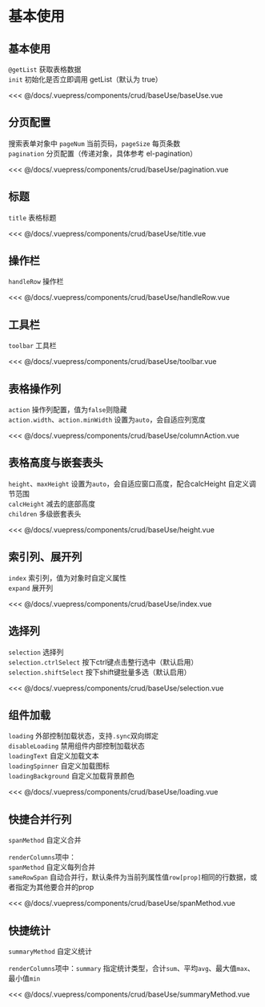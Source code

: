 # 基本使用

## 基本使用

`@getList` 获取表格数据 </br>
`init` 初始化是否立即调用 getList（默认为 true） </br>

<ClientOnly>
<common-code-format>
  <crud-baseUse-baseUse slot="source"></crud-baseUse-baseUse>
  
<<< @/docs/.vuepress/components/crud/baseUse/baseUse.vue
</common-code-format>
</ClientOnly>

## 分页配置

搜索表单对象中 `pageNum` 当前页码，`pageSize` 每页条数 </br>
`pagination` 分页配置（传递对象，具体参考 el-pagination）

<ClientOnly>
<common-code-format>
  <crud-baseUse-pagination slot="source"></crud-baseUse-pagination>
  
<<< @/docs/.vuepress/components/crud/baseUse/pagination.vue
</common-code-format>
</ClientOnly>

## 标题

`title` 表格标题 </br>

<ClientOnly>
<common-code-format>
  <crud-baseUse-title slot="source"></crud-baseUse-title>
  
<<< @/docs/.vuepress/components/crud/baseUse/title.vue
</common-code-format>
</ClientOnly>

## 操作栏

`handleRow` 操作栏 </br>

<ClientOnly>
<common-code-format>
  <crud-baseUse-handleRow slot="source"></crud-baseUse-handleRow>
  
<<< @/docs/.vuepress/components/crud/baseUse/handleRow.vue
</common-code-format>
</ClientOnly>

## 工具栏

`toolbar` 工具栏 </br>

<ClientOnly>
<common-code-format>
  <crud-baseUse-toolbar slot="source"></crud-baseUse-toolbar>
  
<<< @/docs/.vuepress/components/crud/baseUse/toolbar.vue
</common-code-format>
</ClientOnly>

## 表格操作列

`action` 操作列配置，值为`false`则隐藏 </br>
`action.width`、`action.minWidth` 设置为`auto`，会自适应列宽度 </br>

<ClientOnly>
<common-code-format>
  <crud-baseUse-columnAction slot="source"></crud-baseUse-columnAction>
  
<<< @/docs/.vuepress/components/crud/baseUse/columnAction.vue
</common-code-format>
</ClientOnly>


## 表格高度与嵌套表头

`height`、`maxHeight` 设置为`auto`，会自适应窗口高度，配合calcHeight 自定义调节范围 </br>
`calcHeight` 减去的底部高度 </br>
`children` 多级嵌套表头

<ClientOnly>
<common-code-format>
  <crud-baseUse-height slot="source"></crud-baseUse-height>
  
<<< @/docs/.vuepress/components/crud/baseUse/height.vue
</common-code-format>
</ClientOnly>

## 索引列、展开列

`index` 索引列，值为对象时自定义属性 </br>
`expand` 展开列

<ClientOnly>
<common-code-format>
  <crud-baseUse-index slot="source"></crud-baseUse-index>
  
<<< @/docs/.vuepress/components/crud/baseUse/index.vue
</common-code-format>
</ClientOnly>

## 选择列

`selection` 选择列 </br>
`selection.ctrlSelect` 按下ctrl键点击整行选中（默认启用） </br>
`selection.shiftSelect` 按下shift键批量多选（默认启用）

<ClientOnly>
<common-code-format>
  <crud-baseUse-selection slot="source"></crud-baseUse-selection>
  
<<< @/docs/.vuepress/components/crud/baseUse/selection.vue
</common-code-format>
</ClientOnly>

<!-- ## 列宽度

`calcColumnWidth` 配置列宽度自动计算规则 </br>
`column.width`、`column.minWidth` 设置为`auto`，会自适应列宽度 </br>
`column.widthType...` 独立配置列宽度自动计算规则

<common-code-format>
  <crud-baseUse-columnWidth slot="source"></crud-baseUse-columnWidth>
  
<<< @/docs/.vuepress/components/crud/baseUse/columnWidth.vue
</common-code-format> -->


## 组件加载

`loading` 外部控制加载状态，支持`.sync`双向绑定</br>
`disableLoading` 禁用组件内部控制加载状态 </br>
`loadingText` 自定义加载文本 </br>
`loadingSpinner` 自定义加载图标 </br>
`loadingBackground` 自定义加载背景颜色

<ClientOnly>
<common-code-format>
  <crud-baseUse-loading slot="source"></crud-baseUse-loading>
  
<<< @/docs/.vuepress/components/crud/baseUse/loading.vue
</common-code-format>
</ClientOnly>

## 快捷合并行列

`spanMethod` 自定义合并 </br>

`renderColumns`项中：</br>
`spanMethod` 自定义每列合并</br>
`sameRowSpan` 自动合并行，默认条件为当前列属性值`row[prop]`相同的行数据，或者指定为其他要合并的prop </br>

<ClientOnly>
<common-code-format>
  <crud-baseUse-spanMethod slot="source"></crud-baseUse-spanMethod>
  
<<< @/docs/.vuepress/components/crud/baseUse/spanMethod.vue
</common-code-format>
</ClientOnly>

## 快捷统计

`summaryMethod` 自定义统计 </br>

`renderColumns`项中：`summary` 指定统计类型，合计`sum`、平均`avg`、最大值`max`、最小值`min`</br>


<ClientOnly>
<common-code-format>
  <crud-baseUse-summaryMethod slot="source"></crud-baseUse-summaryMethod>
  
<<< @/docs/.vuepress/components/crud/baseUse/summaryMethod.vue
</common-code-format>
</ClientOnly>